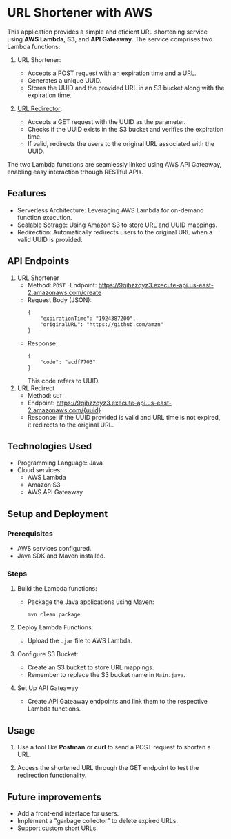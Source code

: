 # URL Shortener with AWS

This application provides a simple and eficient URL shortening service using **AWS Lambda**, **S3**, and **API Gateaway**. The service comprises two Lambda functions:

1. URL Shortener:
    - Accepts a POST request with an expiration time and a URL.
    - Generates a unique UUID.
    - Stores the UUID and the provided URL in an S3 bucket along with the expiration time.

2. [URL Redirector](https://github.com/Gui-Ferraz/RedirectURLShortener):
    - Accepts a GET request with the UUID as the parameter.
    - Checks if the UUID exists in the S3 bucket and verifies the expiration time.
    - If valid, redirects the users to the original URL associated with the UUID.

The two Lambda functions are seamlessly linked using AWS API Gateaway, enabling easy interaction trhough RESTful APIs.

## Features

- Serverless Architecture: Leveraging AWS Lambda for on-demand function execution.
- Scalable Sotrage: Using Amazon S3 to store URL and UUID mappings.
- Redirection: Automatically redirects users to the original URL when a valid UUID is provided.

## API Endpoints

1. URL Shortener
    - Method: `POST`
    -Endpoint: https://9qihzzqyz3.execute-api.us-east-2.amazonaws.com/create
    - Request Body (JSON):
        ```
        {
            "expirationTime": "1924387200",
            "originalURL": "https://github.com/amzn"
        }
        ```
    - Response:
        ```
        {
            "code": "acdf7703"
        }
        ```
        This code refers to UUID.
2. URL Redirect
    - Method: `GET`
    - Endpoint: https://9qihzzqyz3.execute-api.us-east-2.amazonaws.com/{uuid}
    - Response: if the UUID provided is valid and URL time is not expired, it redirects to the original URL.

## Technologies Used
- Programming Language: Java
- Cloud services:
    - AWS Lambda
    - Amazon S3
    - AWS API Gateaway

## Setup and Deployment

### Prerequisites
- AWS services configured.
- Java SDK and Maven installed.

### Steps
1. Build the Lambda functions:
    - Package the Java applications using Maven:
    
        `mvn clean package`

2. Deploy Lambda Functions:
    - Upload the `.jar` file to AWS Lambda.

3. Configure S3 Bucket:
    - Create an S3 bucket to store URL mappings.
    - Remember to replace the S3 bucket name in `Main.java`.

4. Set Up API Gateaway
    - Create API Gateaway endpoints and link them to the respective Lambda functions.

## Usage 
1. Use a tool like **Postman** or **curl** to send a POST request to shorten a URL.

2. Access the shortened URL through the GET endpoint to test the redirection functionality.

## Future improvements
- Add a front-end interface for users.
- Implement a "garbage collector" to delete expired URLs.
- Support custom short URLs.
